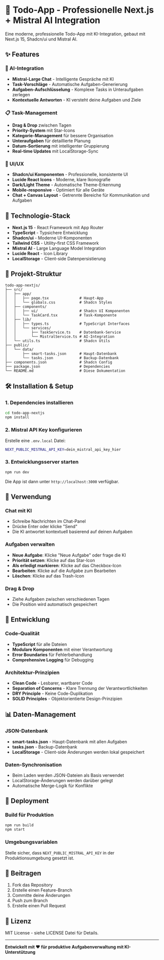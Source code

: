 # 🎯 Todo-App - Professionelle Next.js + Mistral AI Integration

Eine moderne, professionelle Todo-App mit KI-Integration, gebaut mit Next.js 15, Shadcn/ui und Mistral AI.

## ✨ Features

### 🤖 AI-Integration
- **Mistral-Large Chat** - Intelligente Gespräche mit KI
- **Task-Vorschläge** - Automatische Aufgaben-Generierung
- **Aufgaben-Aufschlüsselung** - Komplexe Tasks in Unteraufgaben zerlegen
- **Kontextuelle Antworten** - KI versteht deine Aufgaben und Ziele

### 📋 Task-Management
- **Drag & Drop** zwischen Tagen
- **Priority-System** mit Star-Icons
- **Kategorie-Management** für bessere Organisation
- **Unteraufgaben** für detaillierte Planung
- **Datum-Sortierung** mit intelligenter Gruppierung
- **Real-time Updates** mit LocalStorage-Sync

### 🎨 UI/UX
- **Shadcn/ui Komponenten** - Professionelle, konsistente UI
- **Lucide React Icons** - Moderne, klare Ikonografie
- **Dark/Light Theme** - Automatische Theme-Erkennung
- **Mobile-responsive** - Optimiert für alle Geräte
- **Chat + Canvas Layout** - Getrennte Bereiche für Kommunikation und Aufgaben

## 🚀 Technologie-Stack

- **Next.js 15** - React Framework mit App Router
- **TypeScript** - Typsichere Entwicklung
- **Shadcn/ui** - Moderne UI-Komponenten
- **Tailwind CSS** - Utility-first CSS Framework
- **Mistral AI** - Large Language Model Integration
- **Lucide React** - Icon Library
- **LocalStorage** - Client-side Datenpersistierung

## 📁 Projekt-Struktur

```
todo-app-nextjs/
├── src/
│   ├── app/
│   │   ├── page.tsx              # Haupt-App
│   │   └── globals.css           # Shadcn Styles
│   ├── components/
│   │   ├── ui/                   # Shadcn UI Komponenten
│   │   └── TaskCard.tsx          # Task-Komponente
│   ├── lib/
│   │   ├── types.ts              # TypeScript Interfaces
│   │   └── services/
│   │       ├── TaskService.ts    # Datenbank-Service
│   │       └── MistralService.ts # AI-Integration
│   └── utils.ts                  # Shadcn Utils
├── public/
│   └── data/
│       ├── smart-tasks.json      # Haupt-Datenbank
│       └── tasks.json            # Backup-Datenbank
├── components.json               # Shadcn Config
├── package.json                  # Dependencies
└── README.md                     # Diese Dokumentation
```

## 🛠️ Installation & Setup

### 1. Dependencies installieren
```bash
cd todo-app-nextjs
npm install
```

### 2. Mistral API Key konfigurieren
Erstelle eine `.env.local` Datei:
```bash
NEXT_PUBLIC_MISTRAL_API_KEY=dein_mistral_api_key_hier
```

### 3. Entwicklungsserver starten
```bash
npm run dev
```

Die App ist dann unter `http://localhost:3000` verfügbar.

## 🎯 Verwendung

### Chat mit KI
- Schreibe Nachrichten im Chat-Panel
- Drücke Enter oder klicke "Send"
- Die KI antwortet kontextuell basierend auf deinen Aufgaben

### Aufgaben verwalten
- **Neue Aufgabe**: Klicke "Neue Aufgabe" oder frage die KI
- **Priorität setzen**: Klicke auf das Star-Icon
- **Als erledigt markieren**: Klicke auf das Checkbox-Icon
- **Bearbeiten**: Klicke auf die Aufgabe zum Bearbeiten
- **Löschen**: Klicke auf das Trash-Icon

### Drag & Drop
- Ziehe Aufgaben zwischen verschiedenen Tagen
- Die Position wird automatisch gespeichert

## 🔧 Entwicklung

### Code-Qualität
- **TypeScript** für alle Dateien
- **Modulare Komponenten** mit einer Verantwortung
- **Error Boundaries** für Fehlerbehandlung
- **Comprehensive Logging** für Debugging

### Architektur-Prinzipien
- **Clean Code** - Lesbarer, wartbarer Code
- **Separation of Concerns** - Klare Trennung der Verantwortlichkeiten
- **DRY Principle** - Keine Code-Duplikation
- **SOLID Principles** - Objektorientierte Design-Prinzipien

## 📊 Daten-Management

### JSON-Datenbank
- **smart-tasks.json** - Haupt-Datenbank mit allen Aufgaben
- **tasks.json** - Backup-Datenbank
- **LocalStorage** - Client-side Änderungen werden lokal gespeichert

### Daten-Synchronisation
- Beim Laden werden JSON-Dateien als Basis verwendet
- LocalStorage-Änderungen werden darüber gelegt
- Automatische Merge-Logik für Konflikte

## 🚀 Deployment

### Build für Produktion
```bash
npm run build
npm start
```

### Umgebungsvariablen
Stelle sicher, dass `NEXT_PUBLIC_MISTRAL_API_KEY` in der Produktionsumgebung gesetzt ist.

## 🤝 Beitragen

1. Fork das Repository
2. Erstelle einen Feature-Branch
3. Committe deine Änderungen
4. Push zum Branch
5. Erstelle einen Pull Request

## 📝 Lizenz

MIT License - siehe LICENSE Datei für Details.

---

**Entwickelt mit ❤️ für produktive Aufgabenverwaltung mit KI-Unterstützung**
